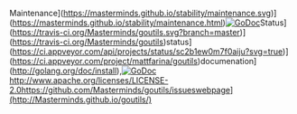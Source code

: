 Maintenance](https://masterminds.github.io/stability/maintenance.svg)](https://masterminds.github.io/stability/maintenance.html)[![GoDoc](https://godoc.org/github.com/Masterminds/goutils?status.png)](https://godoc.org/github.com/Masterminds/goutils)Status](https://travis-ci.org/Masterminds/goutils.svg?branch=master)](https://travis-ci.org/Masterminds/goutils)status](https://ci.appveyor.com/api/projects/status/sc2b1ew0m7f0aiju?svg=true)](https://ci.appveyor.com/project/mattfarina/goutils)documenation](http://golang.org/doc/install),[![GoDoc](https://godoc.org/github.com/Masterminds/goutils?status.png)](https://godoc.org/github.com/Masterminds/goutils)http://www.apache.org/licenses/LICENSE-2.0https://github.com/Masterminds/goutils/issueswebpage](http://Masterminds.github.io/goutils/)